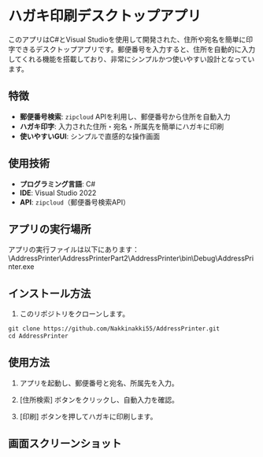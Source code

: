 # ハガキ印刷デスクトップアプリ

このアプリはC#とVisual Studioを使用して開発された、住所や宛名を簡単に印字できるデスクトップアプリです。郵便番号を入力すると、住所を自動的に入力してくれる機能を搭載しており、非常にシンプルかつ使いやすい設計となっています。

## 特徴
- **郵便番号検索**: `zipcloud` APIを利用し、郵便番号から住所を自動入力
- **ハガキ印字**: 入力された住所・宛名・所属先を簡単にハガキに印刷
- **使いやすいGUI**: シンプルで直感的な操作画面

## 使用技術
- **プログラミング言語**: C#
- **IDE**: Visual Studio 2022
- **API**: `zipcloud`（郵便番号検索API）

## アプリの実行場所
アプリの実行ファイルは以下にあります：
\AddressPrinter\AddressPrinterPart2\AddressPrinter\bin\Debug\AddressPrinter.exe


## インストール方法
1. このリポジトリをクローンします。
```txt
git clone https://github.com/Nakkinakki55/AddressPrinter.git
cd AddressPrinter
```

## 使用方法
1. アプリを起動し、郵便番号と宛名、所属先を入力。

2. [住所検索] ボタンをクリックし、自動入力を確認。

3. [印刷] ボタンを押してハガキに印刷します。

## 画面スクリーンショット
